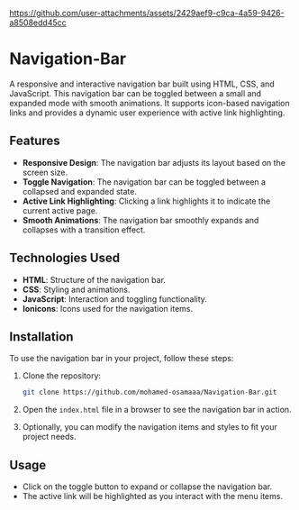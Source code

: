 

https://github.com/user-attachments/assets/2429aef9-c9ca-4a59-9426-a8508edd45cc







# Navigation-Bar

A responsive and interactive navigation bar built using HTML, CSS, and JavaScript. This navigation bar can be toggled between a small and expanded mode with smooth animations. It supports icon-based navigation links and provides a dynamic user experience with active link highlighting.

## Features

- **Responsive Design**: The navigation bar adjusts its layout based on the screen size.
- **Toggle Navigation**: The navigation bar can be toggled between a collapsed and expanded state.
- **Active Link Highlighting**: Clicking a link highlights it to indicate the current active page.
- **Smooth Animations**: The navigation bar smoothly expands and collapses with a transition effect.

## Technologies Used

- **HTML**: Structure of the navigation bar.
- **CSS**: Styling and animations.
- **JavaScript**: Interaction and toggling functionality.
- **Ionicons**: Icons used for the navigation items.

## Installation

To use the navigation bar in your project, follow these steps:

1. Clone the repository:
   ```bash
   git clone https://github.com/mohamed-osamaaa/Navigation-Bar.git
   ```

2. Open the `index.html` file in a browser to see the navigation bar in action.

3. Optionally, you can modify the navigation items and styles to fit your project needs.

## Usage

- Click on the toggle button to expand or collapse the navigation bar.
- The active link will be highlighted as you interact with the menu items.
